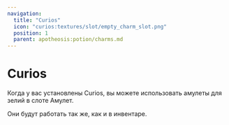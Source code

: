 ```yaml
---
navigation:
  title: "Curios"
  icon: "curios:textures/slot/empty_charm_slot.png"
  position: 1
  parent: apotheosis:potion/charms.md
---
```


# Curios

Когда у вас установлены <Color id="blue">Curios</Color>, вы можете использовать амулеты для зелий в слоте <Color id="blue">Амулет</Color>.

Они будут работать так же, как и в инвентаре.

